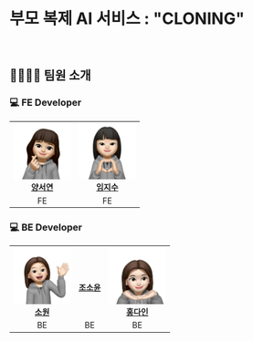 # 부모 복제 AI 서비스 : "CLONING"

<br/>

<h2>👩‍👩‍👧‍👧 팀원 소개</h2>

<h3>💻 FE Developer</h3>

<table>
  <tbody>
    <tr>
      <td align="center">
        <a href="https://github.com/yangsy02"><img src="./image/seoyeon.png" width="100px;" alt=""/><br /><b>양서연</b></a><br />
      </td>
      <td align="center">
        <a href="https://github.com/jisooooooooooo"><img src="./image/jisoo.png" width="100px;" alt=""/><br /><b>임지수</b></a><br />
      </td>
    </tr>
    <tr>
      <td align="center">FE</td>
      <td align="center">FE</td>
    </tr>
  </tbody>
</table>

<h3>💻 BE Developer</h3>
<table>
  <tbody>
    <tr>
      <td align="center">
        <a href="https://github.com/cherishwish"><img src="./image/won.png" width="100px;" alt=""/><br /><b>소원</b></a><br />
      </td>
      <td align="center">
        <a href="https://github.com/soyoon1"><img src="./image/soyoon.png" width="100px;" alt=""/><br /><b>조소윤</b></a><br />
      </td>
      <td align="center">
        <a href="https://github.com/Soibecameit
"><img src="./image/dain.png" width="100px;" alt=""/><br /><b>홍다인</b></a><br />
      </td>
    </tr>
    <tr>
      <td align="center">BE</td>
      <td align="center">BE</td>
      <td align="center">BE</td>
    </tr>
  </tbody>
</table>
<br/>


